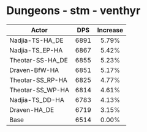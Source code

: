 # Dungeons - stm - venthyr
| Actor | DPS | Increase |
|---|:---:|:---:|
|Nadjia-TS-HA_DE|6891|5.79%|
|Nadjia-TS_EP-HA|6867|5.42%|
|Theotar-SS-HA_DE|6855|5.23%|
|Draven-BfW-HA|6851|5.17%|
|Theotar-SS_RP-HA|6825|4.77%|
|Theotar-SS_WP-HA|6814|4.61%|
|Nadjia-TS_DD-HA|6783|4.13%|
|Draven-HA_DE|6719|3.15%|
|Base|6514|0.00%|
